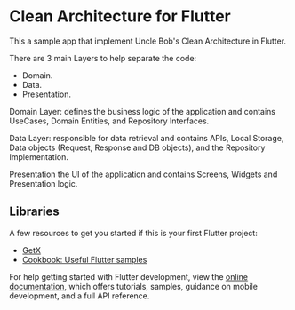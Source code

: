 # Clean Architecture for Flutter

This a sample app that implement Uncle Bob's Clean Architecture in Flutter.

There are 3 main Layers to help separate the code:

- Domain.
- Data.
- Presentation.

Domain Layer: defines the business logic of the application and contains UseCases, Domain Entities, and Repository Interfaces.

Data Layer: responsible for data retrieval and contains APIs, Local Storage, Data objects (Request, Response and DB objects), and the Repository Implementation.

Presentation the UI of the application and contains Screens, Widgets and Presentation logic.

## Libraries



A few resources to get you started if this is your first Flutter project:

- [GetX](https://docs.flutter.dev/get-started/codelab](https://pub.dev/packages/get))
- [Cookbook: Useful Flutter samples](https://docs.flutter.dev/cookbook)

For help getting started with Flutter development, view the
[online documentation](https://docs.flutter.dev/), which offers tutorials,
samples, guidance on mobile development, and a full API reference.
